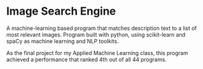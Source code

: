 # Image Search Engine

A machine-learning based program that matches description text to a list of most relevant images. Program built with python, using scikit-learn and spaCy as machine learning and NLP toolkits.

As the final project for my Applied Machine Learning class, this program achieved a performance that ranked 4th out of all 44 programs.